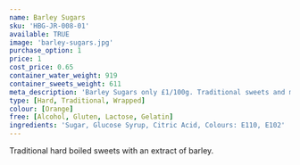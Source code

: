 ```yaml
---
name: Barley Sugars
sku: 'HBG-JR-008-01'
available: TRUE
image: 'barley-sugars.jpg'
purchase_option: 1
price: 1
cost_price: 0.65
container_water_weight: 919
container_sweets_weight: 611
meta_description: 'Barley Sugars only £1/100g. Traditional sweets and more at Humbugs Confectionery Store. Specialists in satisfying your sweet tooth!'
type: [Hard, Traditional, Wrapped]
colour: [Orange]
free: [Alcohol, Gluten, Lactose, Gelatin]
ingredients: 'Sugar, Glucose Syrup, Citric Acid, Colours: E110, E102'
---
```

Traditional hard boiled sweets with an extract of barley.